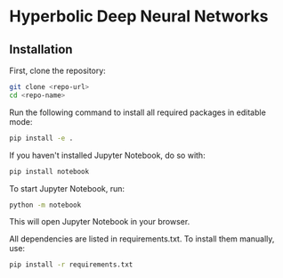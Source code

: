 # Hyperbolic Deep Neural Networks

## Installation
First, clone the repository:
```bash
git clone <repo-url>
cd <repo-name>
```

Run the following command to install all required packages in editable mode:
```bash
pip install -e .
```

If you haven't installed Jupyter Notebook, do so with:
```bash
pip install notebook
```

To start Jupyter Notebook, run:
```bash
python -m notebook
```
This will open Jupyter Notebook in your browser.

All dependencies are listed in requirements.txt. To install them manually, use:
```bash
pip install -r requirements.txt
```